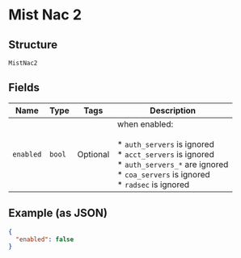 
# Mist Nac 2

## Structure

`MistNac2`

## Fields

| Name | Type | Tags | Description |
|  --- | --- | --- | --- |
| `enabled` | `bool` | Optional | when enabled:<br><br>* `auth_servers` is ignored<br>* `acct_servers` is ignored<br>* `auth_servers_*` are ignored<br>* `coa_servers` is ignored<br>* `radsec` is ignored |

## Example (as JSON)

```json
{
  "enabled": false
}
```


